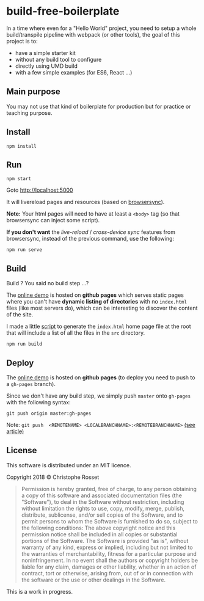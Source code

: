 build-free-boilerplate
======================

In a time where even for a "Hello World" project, you need to setup a whole build/transpile pipeline with webpack (or other tools), the goal of this project is to:

* have a simple starter kit
* without any build tool to configure
* directly using UMD build
* with a few simple examples (for ES6, React ...)

## Main purpose

You may not use that kind of boilerplate for production but for practice or teaching purpose.

## Install

```shell
npm install
```

## Run

```shell
npm start
```

Goto [http://localhost:5000](http://localhost:5000)

It will livereload pages and resources (based on [browsersync](https://browsersync.io/)).

**Note:** Your html pages will need to have at least a `<body>` tag (so that browsersync can inject some script).

**If you don't want** the *live-reload* / *cross-device sync* features from browsersync, instead of the previous command, use the following:

```shell
npm run serve
```

## Build

Build ? You said no build step ...?

The [online demo](https://topheman.github.io/build-free-boilerplate/) is hosted on **github pages** which serves static pages where you can't have **dynamic listing of directories** with no `index.html` files (like most servers do), which can be interesting to discover the content of the site.

I made a little [script](https://github.com/topheman/build-free-boilerplate/blob/master/bin/makeIndex.js) to generate the `index.html` home page file at the root that will include a list of all the files in the `src` directory.

```shell
npm run build
```

## Deploy

The [online demo](https://topheman.github.io/build-free-boilerplate/) is hosted on **github pages** (to deploy you need to push to a `gh-pages` branch).

Since we don't have any build step, we simply push `master` onto `gh-pages` with the following syntax:

```shell
git push origin master:gh-pages
```

Note: `git push  <REMOTENAME> <LOCALBRANCHNAME>:<REMOTEBRANCHNAME>` [(see article)](https://help.github.com/articles/pushing-to-a-remote/)

## License

This software is distributed under an MIT licence.

Copyright 2018 © Christophe Rosset

> Permission is hereby granted, free of charge, to any person obtaining a copy of this software
> and associated documentation files (the "Software"), to deal in the Software without
> restriction, including without limitation the rights to use, copy, modify, merge, publish,
> distribute, sublicense, and/or sell copies of the Software, and to permit persons to whom the
> Software is furnished to do so, subject to the following conditions:
> The above copyright notice and this permission notice shall be included in all copies or
> substantial portions of the Software.
> The Software is provided "as is", without warranty of any kind, express or implied, including
> but not limited to the warranties of merchantability, fitness for a particular purpose and
> noninfringement. In no event shall the authors or copyright holders be liable for any claim,
> damages or other liability, whether in an action of contract, tort or otherwise, arising from,
> out of or in connection with the software or the use or other dealings in the Software.

This is a work in progress.
